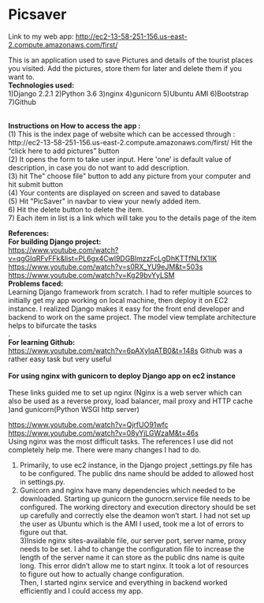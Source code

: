 # Picsaver
Link to my web app:
http://ec2-13-58-251-156.us-east-2.compute.amazonaws.com/first/
<br>

This is an application used to save Pictures and details of the tourist places you visited. Add the pictures, store them for later and delete them if 
you want to.
<br>
<b>Technologies used:</b>
<br>
1)Django 2.2.1 
2)Python 3.6
3)nginx
4)gunicorn
5)Ubuntu AMI
6)Bootstrap
7)Github

<br>
<b>Instructions on How to access the app : </b><br>
(1)	This is the index page of website which can be accessed through :<br>
http://ec2-13-58-251-156.us-east-2.compute.amazonaws.com/first/
Hit the “click here to add pictures” button<br>
(2)	It opens the form to take user input. Here 'one' is default value of description, in case you do not want to add description. <br>
(3)	hit The" choose file" button to add any picture from your computer and hit submit button <br>
(4)	Your contents are displayed on screen and saved to database<br>
(5)	Hit "PicSaver" in navbar to view your newly added item.<br>
6)	Hit the delete button to delete the item.<br>
7)	Each item in list is a link which will take you to the details page of the item<br>

<b>References: </b><br>
<b> For building Django project: </b><br>
https://www.youtube.com/watch?v=qgGIqRFvFFk&list=PL6gx4Cwl9DGBlmzzFcLgDhKTTfNLfX1IK
<br>
https://www.youtube.com/watch?v=s0RX_YU9eJM&t=503s
<br>
https://www.youtube.com/watch?v=Kg29bvYyLSM
<br>
<b>Problems faced:</b><br>
Learning Django framework from scratch. I had to refer multiple sources to initially get my app working on local machine,  then deploy it on EC2 instance.
I realized Django makes it easy for the front end developer and backend to work on the same project. The model view template architecture helps to bifurcate the tasks<br>.<br>
<b> For learning Github: </b><br>
https://www.youtube.com/watch?v=6pAXylqATB0&t=148s
Github was a rather easy task but very useful
<br><br>
<b> For using nginx with gunicorn to deploy Django app on ec2 instance</b>
<br>
<br> These links guided me to set up nginx (Nginx is a web server which can also be used as a reverse proxy, load balancer, mail proxy and HTTP cache )and gunicorn(Python WSGI http server)

https://www.youtube.com/watch?v=QjrfUO91wfc
<br>
https://www.youtube.com/watch?v=08yYjLGWzaM&t=46s
<br>
Using nginx was the most difficult tasks. The references I use did not completely help me. There were many changes I had to do. 
<br> 
1)	Primarily, to use ec2 instance, in the Django project ,settings.py file has to be configured. The public dns name should be added to allowed host in settings.py.<br>
2)	Gunicorn and nginx have many dependencies which needed to be downloaded.
Starting up gunicorn the gunocrn.service file needs to be configured. The working directory and execution directory should be set up carefully and correctly else the deamon won’t start. I had not set up the user as Ubuntu which is the AMI I used, took me a lot of errors to figure out that.<br>
3)Inside nginx sites-available file, our server port, server name, proxy needs to be set. 
I ahd to change the configuration file to increase the length of the server name it can store as the public dns name is quite long. This error didn’t allow me to start nginx. It took a lot of resources to figure out how to actually change configuration. <br>
Then, I started  nginx service and everything in backend worked efficiently and I could access my app.<br>

